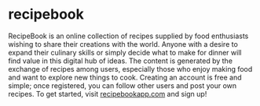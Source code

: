 # recipebook
RecipeBook is an online collection of recipes supplied by food enthusiasts wishing to share their creations with the world. Anyone with a desire to expand their culinary skills or simply decide what to make for dinner will find value in this digital hub of ideas. The content is generated by the exchange of recipes among users, especially those who enjoy making food and want to explore new things to cook. Creating an account is free and simple; once registered, you can follow other users and post your own recipes. To get started, visit [recipebookapp.com](https://recipebookapp.com) and sign up!

